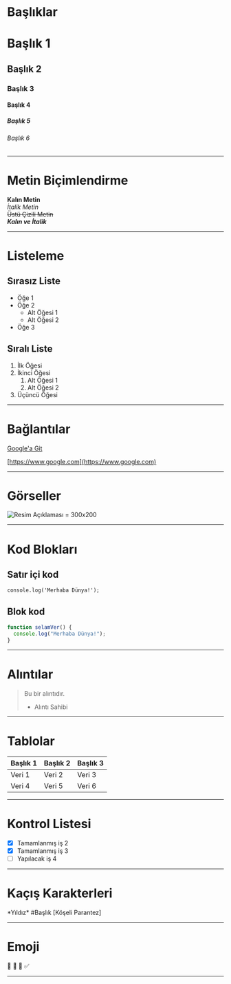 # Başlıklar

# Başlık 1

## Başlık 2

### Başlık 3

#### Başlık 4

##### Başlık 5

###### Başlık 6

---

# Metin Biçimlendirme

**Kalın Metin**\
*İtalik Metin*\
~~Üstü Çizili Metin~~\
***Kalın ve İtalik***

---

# Listeleme

## Sırasız Liste

- Öğe 1
- Öğe 2
  - Alt Öğesi 1
  - Alt Öğesi 2
- Öğe 3

## Sıralı Liste

1. İlk Öğesi
2. İkinci Öğesi
   1. Alt Öğesi 1
   2. Alt Öğesi 2
3. Üçüncü Öğesi

---

# Bağlantılar

[Google'a Git](https://www.google.com)

[https://www.google.com](https://www.google.com)

---

# Görseller
![Resim Açıklaması = 300x200](https://www.osmanbeyhan.com/assets/osmanbeyhan-l81R60ZZ.jpg?width=600x&height=600)


---

# Kod Blokları

## Satır içi kod

`console.log('Merhaba Dünya!');`

## Blok kod

```javascript
function selamVer() {
  console.log("Merhaba Dünya!");
}
```

---

# Alıntılar

> Bu bir alıntıdır.
> - Alıntı Sahibi

---

# Tablolar

| Başlık 1 | Başlık 2 | Başlık 3 |
| -------- | -------- | -------- |
| Veri 1   | Veri 2   | Veri 3   |
| Veri 4   | Veri 5   | Veri 6   |

---

# Kontrol Listesi

- [x] Tamamlanmış iş 2
- [X] Tamamlanmış iş 3
- [ ] Yapılacak iş 4

---

# Kaçış Karakterleri

\*Yıldız\* #Başlık [Köşeli Parantez]

---

# Emoji

🚀 🌟 🎉 ✅

---

